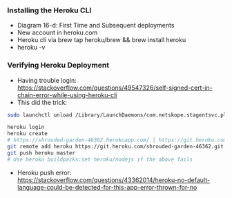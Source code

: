 ### Installing the Heroku CLI
* Diagram 16-d: First Time and Subsequent deployments
* New account in heroku.com
* Heroku cli via brew tap heroku/brew && brew install heroku
* heroku -v

### Verifying Heroku Deployment
* Having trouble login: https://stackoverflow.com/questions/49547326/self-signed-cert-in-chain-error-while-using-heroku-cli
* This did the trick:
```sh
sudo launchctl unload /Library/LaunchDaemons/com.netskope.stagentsvc.plist
```
```sh
heroku login
heroku create
# https://shrouded-garden-46362.herokuapp.com/ | https://git.heroku.com/shrouded-garden-46362.git
git remote add heroku https://git.heroku.com/shrouded-garden-46362.git
git push heroku master
# Use heroku buildpacks:set heroku/nodejs if the above fails
```
* Heroku push error: https://stackoverflow.com/questions/43362014/heroku-no-default-language-could-be-detected-for-this-app-error-thrown-for-no